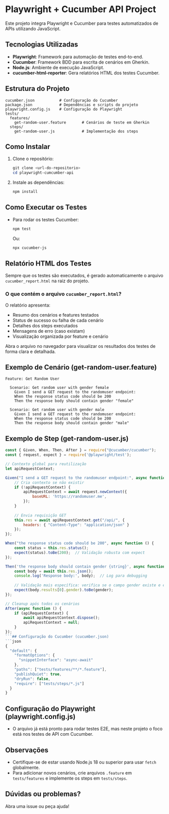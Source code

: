 # Playwright + Cucumber API Project

Este projeto integra Playwright e Cucumber para testes automatizados de APIs utilizando JavaScript.

## Tecnologias Utilizadas
- **Playwright**: Framework para automação de testes end-to-end.
- **Cucumber**: Framework BDD para escrita de cenários em Gherkin.
- **Node.js**: Ambiente de execução JavaScript.
- **cucumber-html-reporter**: Gera relatórios HTML dos testes Cucumber.

## Estrutura do Projeto
```
cucumber.json           # Configuração do Cucumber
package.json            # Dependências e scripts do projeto
playwright.config.js    # Configuração do Playwright
tests/
  features/
    get-random-user.feature       # Cenários de teste em Gherkin
  steps/
    get-random-user.js            # Implementação dos steps
```

## Como Instalar
1. Clone o repositório:
   ```powershell
   git clone <url-do-repositorio>
   cd playwright-cumcumber-api
   ```
2. Instale as dependências:
   ```powershell
   npm install
   ```

## Como Executar os Testes
- Para rodar os testes Cucumber:
  ```powershell
  npm test
  ```
  Ou:
  ```powershell
  npx cucumber-js
  ```

## Relatório HTML dos Testes
Sempre que os testes são executados, é gerado automaticamente o arquivo `cucumber_report.html` na raiz do projeto.

### O que contém o arquivo `cucumber_report.html`?
O relatório apresenta:
- Resumo dos cenários e features testados
- Status de sucesso ou falha de cada cenário
- Detalhes dos steps executados
- Mensagens de erro (caso existam)
- Visualização organizada por feature e cenário

Abra o arquivo no navegador para visualizar os resultados dos testes de forma clara e detalhada.

## Exemplo de Cenário (get-random-user.feature)
```gherkin
Feature: Get Random User

  Scenario: Get random user with gender female
    Given I send a GET request to the randomuser endpoint:
    When the response status code should be 200
    Then the response body should contain gender "female"

  Scenario: Get random user with gender male
    Given I send a GET request to the randomuser endpoint:
    When the response status code should be 200
    Then the response body should contain gender "male"
```

## Exemplo de Step (get-random-user.js)
```javascript
const { Given, When, Then, After } = require("@cucumber/cucumber");
const { request, expect } = require('@playwright/test');

// Contexto global para reutilização
let apiRequestContext;

Given("I send a GET request to the randomuser endpoint:", async function () {
    // Cria contexto se não existir
    if (!apiRequestContext) {
        apiRequestContext = await request.newContext({
            baseURL: 'https://randomuser.me',
        });
    }
    
    // Envia requisição GET
    this.res = await apiRequestContext.get("/api/", {
        headers: { "Content-Type": "application/json" }
    });
});

When("the response status code should be 200", async function () {
    const status = this.res.status();
    expect(status).toBe(200);  // Validação robusta com expect
});

Then('the response body should contain gender {string}', async function (gender) {
    const body = await this.res.json();
    console.log('Response body:', body);  // Log para debugging
    
    // Validação mais específica: verifica se o campo gender existe e é igual ao parâmetro
    expect(body.results[0].gender).toBe(gender);
});

// Cleanup após todos os cenários
After(async function () {
    if (apiRequestContext) {
        await apiRequestContext.dispose();
        apiRequestContext = null;
    }
});
```## Configuração do Cucumber (cucumber.json)
```json
{
  "default": {
    "formatOptions": {
      "snippetInterface": "async-await"
    },
    "paths": ["tests/features/**/*.feature"],
    "publishQuiet": true,
    "dryRun": false,
    "require": ["tests/steps/*.js"]
  }
}
```

## Configuração do Playwright (playwright.config.js)
- O arquivo já está pronto para rodar testes E2E, mas neste projeto o foco está nos testes de API com Cucumber.

## Observações
- Certifique-se de estar usando Node.js 18 ou superior para usar `fetch` globalmente.
- Para adicionar novos cenários, crie arquivos `.feature` em `tests/features` e implemente os steps em `tests/steps`.

## Dúvidas ou problemas?
Abra uma issue ou peça ajuda!
